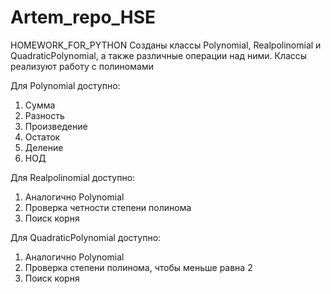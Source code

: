 # Artem_repo_HSE
HOMEWORK_FOR_PYTHON
Созданы классы Polynomial, Realpolinomial и QuadraticPolynomial, а также различные операции над ними.
Классы реализуют работу с полиномами


Для Polynomial доступно:
1. Сумма
2. Разность
3. Произведение
4. Остаток
5. Деление
6. НОД

Для Realpolinomial доступно:
1. Аналогично Polynomial
2. Проверка четности степени полинома
3. Поиск корня

Для QuadraticPolynomial доступно:
1. Аналогично Polynomial
2. Проверка степени полинома, чтобы меньше равна 2
3. Поиск корня
